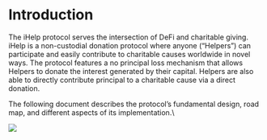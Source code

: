 # Introduction

The iHelp protocol serves the intersection of DeFi and charitable giving. iHelp is a non-custodial donation protocol where anyone (“Helpers”) can participate and easily contribute to charitable causes worldwide in novel ways. The protocol features a no principal loss mechanism that allows Helpers to donate the interest generated by their capital. Helpers are also able to directly contribute principal to a charitable cause via a direct donation.&#x20;

The following document describes the protocol’s fundamental design, road map, and different aspects of its implementation.\


![](.gitbook/assets/Logo\_DarkBG\_Transparent-01.png)
